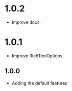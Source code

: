 # 1.0.2

* Improve docs.

# 1.0.1

* Improve RichTextOptions

## 1.0.0

* Adding the default features
